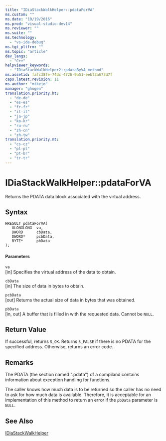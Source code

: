 ```yaml
---
title: "IDiaStackWalkHelper::pdataForVA"
ms.custom: ""
ms.date: "10/19/2016"
ms.prod: "visual-studio-dev14"
ms.reviewer: ""
ms.suite: ""
ms.technology: 
  - "vs-ide-debug"
ms.tgt_pltfrm: ""
ms.topic: "article"
dev_langs: 
  - "C++"
helpviewer_keywords: 
  - "IDiaStackWalkHelper2::pdataByVA method"
ms.assetid: fafc38fe-74dc-4726-9a51-eebf3a673d7f
caps.latest.revision: 11
ms.author: "mikejo"
manager: "ghogen"
translation.priority.ht: 
  - "de-de"
  - "es-es"
  - "fr-fr"
  - "it-it"
  - "ja-jp"
  - "ko-kr"
  - "ru-ru"
  - "zh-cn"
  - "zh-tw"
translation.priority.mt: 
  - "cs-cz"
  - "pl-pl"
  - "pt-br"
  - "tr-tr"
---
```

# IDiaStackWalkHelper::pdataForVA
Returns the PDATA data block associated with the virtual address.  
  
## Syntax  
  
```cpp#  
HRESULT pdataForVA(   
   ULONGLONG  va,  
   DWORD      cbData,  
   DWORD*     pcbData,  
   BYTE*      pbData  
);  
```  
  
#### Parameters  
 `va`  
 [in] Specifies the virtual address of the data to obtain.  
  
 `cbData`  
 [in] The size of data in bytes to obtain.  
  
 `pcbData`  
 [out] Returns the actual size of data in bytes that was obtained.  
  
 `pbData`  
 [in, out] A buffer that is filled in with the requested data. Cannot be `NULL`.  
  
## Return Value  
 If successful, returns `S_OK`. Returns `S_FALSE` if there is no PDATA for the specified address. Otherwise, returns an error code.  
  
## Remarks  
 The PDATA (the section named ".pdata") of a compiland contains information about exception handling for functions.  
  
 The caller knows how much data is to be returned so the caller has no need to ask for how much data is available. Therefore, it is acceptable for an implementation of this method to return an error if the `pbData` parameter is `NULL`.  
  
## See Also  
 [IDiaStackWalkHelper](../debug-interface-access/idiastackwalkhelper.md)